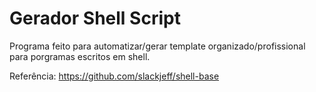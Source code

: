 # Gerador Shell Script
Programa feito para automatizar/gerar template organizado/profissional para porgramas escritos em shell.

Referência: https://github.com/slackjeff/shell-base
